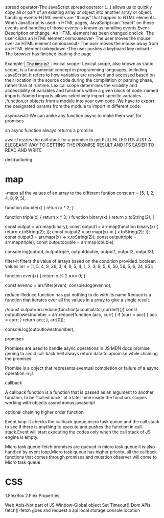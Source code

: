 spread operator-The JavaScript spread operator (...) allows us to quickly copy all or part of an existing array or object into another array or object.
handling events-HTML events are "things" that happen to HTML elements.
When JavaScript is used in HTML pages, JavaScript can "react" on these events and handling of those events is known as handling events
Event- Description
onchange -An HTML element has been changed
onclick -The user clicks an HTML element
onmouseover- The user moves the mouse over an HTML element
onmouseout- The user moves the mouse away from an HTML element
onkeydown -The user pushes a keyboard key
onload -The browser has finished loading the page

Example-<button onclick="displayDate()">The time is?</button>
lexical scope-
Lexical scope, also known as static scope, is a fundamental concept in programming languages, including JavaScript. It refers to how variables are resolved and accessed based on their location in the source code during the compilation or parsing phase, rather than at runtime. Lexical scope determines the visibility and accessibility of variables and functions within a given block of code.
named imports-Named imports allows selectively import specific variables ,function,or objects from a module into your own code .We have to export the designated params from the module to import in different code.

asyncawait-We can amke any function async to make them wait for promises

an async function always returns a promise

await frezzes the call stack for a promise to get FULLFILLED
ITS JUST A ELEGEANT WAY TO GETTING THE PROMISE RESULT AND ITS EASIER TO READ AND WRITE

destructuring

<h1>map</h1>-maps all the values of an array to the different funtion
const arr = [5, 1, 2, 4, 8, 9, 5];

function double(x) {
return x \* 2;
}

function triple(x) {
return x \* 3;
}
function binary(x) {
return x.toString(2);
}

const output = arr.map(binary);
const output1 = arr.map(function binary(x) {
return x.toString(2);
});
const output2 = arr.map((x) => {
x.toString(2);
});
const output3 = arr.map((x) => x.toString(2));
const outputtriple = arr.map(triple);
const outputdouble = arr.map(double);

console.log(output, outputtriple, outputdouble, output1, output2, output3);

filter-It filters the value of arrays based on the condition provided. boolean values
arr = [1, 5, 4, 9, 36, 3, 4, 9, 5, 4, 1, 2, 3, 9, 5, 6, 56, 56, 5, 6, 24, 85];

function even(x) {
return x % 2 === 0;
}

const evenno = arr.filter(even);
console.log(evenno);

reduce-Reduce function has got nothing to do with its name.Reduce is a function that iterates over all the values in a array to give a single result.

//const output=arr.reduce(function(accumulator,current){})
const outputlowestnumber = arr.reduce(function (acc, curr) {
if (curr < acc) {
acc = curr;
}
return acc;
}, arr[0]);

console.log(outputlowestnumber);

promises

Promises are used to handle async operations in JS MDN docs
promise gening to avoid call back hell
always return data to apromise while chaining the promises

Promise is a object that represents eventual completion or failure of a async operation in js

callback

A callback function is a function that is passed as an argument to another function, to be “called back” at a later time inside the function.
scopes
working with objects
asynchronus javascript

optional chaining
higher order function

Event loop-It checks the callback queue,micro task queue and the call stack to see if there is anything to execute and pushes the function in call stack.Event will start executing the codes only when the call stack of JS engine is empty.

Micro task queue-fetch promises are queued in micro task queue it is also handled by event loop,Micro task queue has higher priority. all the callback functions that comes through promises and mutation observer will come to Micro task queue

<h1>CSS</h1>
1.FlexBox
2.Flex Properties

Web Apis-Not part of JS Window-Global object
Set Timeout()
Dom APis
fetch()-fetch goes and request a api
local storage
console
location
